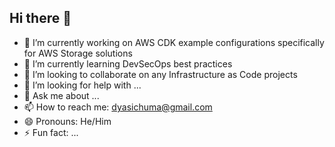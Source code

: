 ## Hi there 👋

<!--
**dyasic/dyasic** is a ✨ _special_ ✨ repository because its `README.md` (this file) appears on your GitHub profile.

Here are some ideas to get you started:
-->
- 🔭 I’m currently working on AWS CDK example configurations specifically for AWS Storage solutions
- 🌱 I’m currently learning DevSecOps best practices
- 👯 I’m looking to collaborate on any Infrastructure as Code projects
- 🤔 I’m looking for help with ...
- 💬 Ask me about ...
- 📫 How to reach me: dyasichuma@gmail.com
- 😄 Pronouns: He/Him
- ⚡ Fun fact: ...

